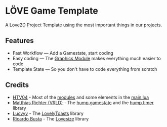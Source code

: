 # LÖVE Game Template
A Love2D Project Template using the most important things in our projects.

## Features
* Fast Workflow — Add a Gamestate, start coding
* Easy coding — The [Graphics Module](modules/graphics.lua) makes everything much easier to code
* Template State — So you don't have to code everything from scratch

## Credits
- [HTV04](https://github.com/HTV04) - Most of the [modules](modules/) and some elements in the [main.lua](main.lua)
- [Matthias Richter (VRLD)](https://github.com/vrld) - The [hump.gamestate](lib/gamestate.lua) and the [hump.timer](lib/timer.lua) library
- [Lucyyy](https://github.com/Loucee) - The [LovelyToasts](lib/lovelyToasts.lua) library
- [Ricardo Busta](https://github.com/RicardoBusta/) - The [Lovesize](lib/lovesize.lua) library
